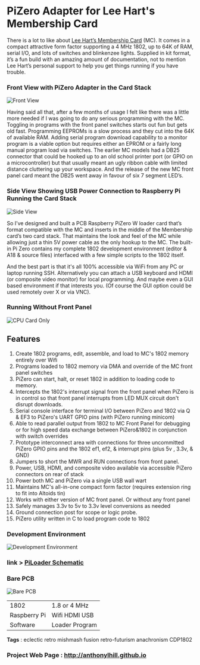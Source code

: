 # PiZero Adapter for Lee Hart's Membership Card

There is a lot to like about [Lee Hart’s Membership Card](http://www.sunrise-ev.com/1802.htm "Click this link") (MC). It comes in a compact attractive form factor supporting a 4 MHz 1802, up to 64K of RAM, serial I/O, and lots of switches and blinkenzee lights.  Supplied in kit format, it’s a fun build with an amazing amount of documentation, not to mention Lee Hart’s personal support to help you get things running if you have trouble.

### Front View with PiZero Adapter in the Card Stack
![Front View](Photos/Front.jpg)

Having said all that, after a few months of usage I felt like there was a little more needed if I was going to do any serious programming with the MC.  Toggling in programs with the front panel switches starts out fun but gets old fast.  Programming EEPROMs is a slow process and they cut into the 64K of available RAM.  Adding serial program download capability to a monitor program is a viable option but requires either an EPROM or a fairly long manual program load via switches.   The earlier MC models had a DB25 connector that could be hooked up to an old school printer port (or GPIO on a microcontroller) but that usually meant an ugly ribbon cable with limited distance cluttering up your workspace.  And the release of the new MC front panel card meant the DB25 went away in favour of six 7 segment LED’s.

### Side View Showing USB Power Connection to Raspberry Pi Running the Card Stack
![Side View](Photos/Side.jpg "Side View")

So I’ve designed and built a PCB Raspberry PiZero W loader card that’s format compatible with the MC and  inserts in the middle of the Membership card’s two card stack.  That maintains the look and feel of the MC while allowing just a thin 5V power cable as the only hookup to the MC.  The built-in Pi Zero contains my complete 1802 development environment (editor & A18 & source files) interfaced with a few simple scripts to the 1802 itself. 

And the best part is that it's all 100% accessible via WiFi from any PC or laptop running SSH. Alternatively you can attach a USB keyboard and HDMI (or composite video monitor) for local programming. And maybe even a GUI based environment if that interests you. (Of course the GUI option could be used remotely over X or via VNC).

### Running Without Front Panel
![CPU Card Only](Photos/CPUonly.jpg "CPU Card Only")

## Features
<ol>
<li>Create 1802 programs, edit, assemble, and load to MC's 1802 memory entirely over Wifi</li>
<li>Programs loaded to 1802 memory via DMA and override of the MC front panel switches</li>
<li>PiZero can start, halt, or reset 1802 in addition to loading code to memory. 
<li>Intercepts the 1802's interrupt signal from the front panel when PiZero is in control so that front panel interrupts from LED MUX circuit don't disrupt downloads.</li>
<li>Serial console interface for terminal I/O between PiZero and 1802 via Q & EF3 to PiZero's UART GPIO pins (with PiZero running minicom)</li>
<li>Able to read parallel output from 1802 to MC Front Panel for debugging or for high speed data exchange between PiZero&1802 in conjunction with switch overrides</li>
<li>Prototype interconnect area with connections for three uncommitted PiZero GPIO pins and the 1802 ef1, ef2, & interrupt pins (plus 5v , 3.3v, & GND)</li>
<li>Jumpers to short the MWR and RUN connections from front panel.</li>
<li>Power, USB, HDMI, and composite video available via accessible PiZero connectors on rear of stack</li>
<li>Power both MC and PiZero via a single USB wall wart</li>
<li>Maintains MC's all-in-one compact form factor (requires extension ring to fit into Altoids tin)</li>
<li>Works with either version of MC front panel. Or without any front panel</li>
<li>Safely manages 3.3v to 5v to 3.3v level conversions as needed</li>
<li>Ground connection post for scope or logic probe.
<li>PiZero utility written in C to load program code to 1802</li>
</ol>

### Development Environment
![Development Environment](Photos/screenshot.jpg)

### link > [PiLoader Schematic](schematic.pdf)

### Bare PCB
![Bare PCB](Photos/PCB.jpg "Bare PCB")




<table> 
    <tr>
        <td>1802</td><td>1.8 or 4 MHz</td>
    </tr>
    <tr>
        <td>Raspberry Pi</td><td>Wifi HDMI USB</td>
    </tr>
    <tr>
        <td>Software</td><td>Loader Program</td>
    </tr>
</table>



<B>Tags</B> : eclectic retro mishmash fusion retro-futurism anachronism CDP1802

### Project Web Page :  [ http://anthonylhill.github.io ](http://anthonylhill.github.io)